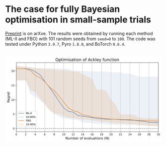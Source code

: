 # The case for fully Bayesian optimisation in small-sample trials

[Preprint](https://arxiv.org/abs/2208.13960) is on arXve. The results were obtained by running each method (ML-II and FBO) with 101 random seeds from `seed=0` to `100`. The code was tested under Python `3.9.7`, Pyro `1.8.0`, and BoTorch `0.6.4`.


&nbsp;
![](results.png)
